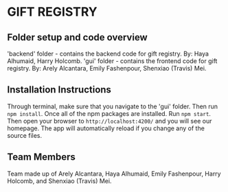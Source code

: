 # GIFT REGISTRY

## Folder setup and code overview
'backend' folder - contains the backend code for gift registry. By: Haya Alhumaid, Harry Holcomb.
'gui' folder - contains the frontend code for gift registry. By: Arely Alcantara, Emily Fashenpour, Shenxiao (Travis) Mei.

## Installation Instructions
Through terminal, make sure that you navigate to the 'gui' folder. Then run `npm install`. Once all of the npm packages are installed. Run `npm start`. Then open your browser to `http://localhost:4200/` and you will see our homepage. The app will automatically reload if you change any of the source files.

## Team Members
Team made up of Arely Alcantara, Haya Alhumaid, Emily Fashenpour, Harry Holcomb, and Shenxiao (Travis) Mei.

